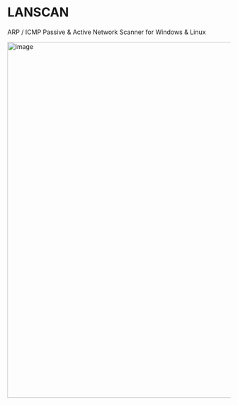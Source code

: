 # LANSCAN
ARP / ICMP Passive &amp; Active Network Scanner for Windows &amp; Linux

<img width="797" height="803" alt="image" src="https://github.com/user-attachments/assets/e87dc661-f98a-4efa-9686-5675c338b353" />
